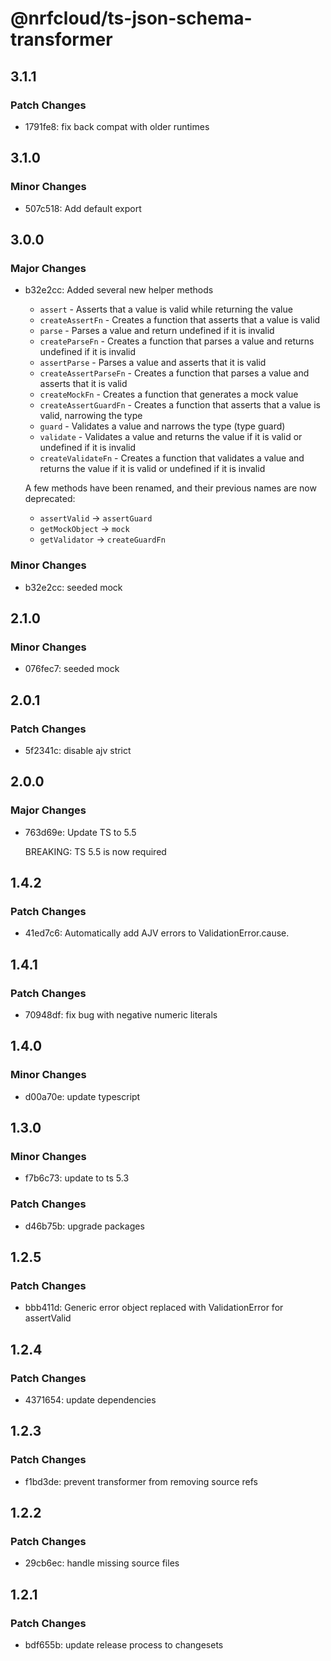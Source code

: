 # @nrfcloud/ts-json-schema-transformer

## 3.1.1

### Patch Changes

- 1791fe8: fix back compat with older runtimes

## 3.1.0

### Minor Changes

- 507c518: Add default export

## 3.0.0

### Major Changes

- b32e2cc: Added several new helper methods

  - `assert` - Asserts that a value is valid while returning the value
  - `createAssertFn` - Creates a function that asserts that a value is valid
  - `parse` - Parses a value and return undefined if it is invalid
  - `createParseFn` - Creates a function that parses a value and returns undefined if it is invalid
  - `assertParse` - Parses a value and asserts that it is valid
  - `createAssertParseFn` - Creates a function that parses a value and asserts that it is valid
  - `createMockFn` - Creates a function that generates a mock value
  - `createAssertGuardFn` - Creates a function that asserts that a value is valid, narrowing the type
  - `guard` - Validates a value and narrows the type (type guard)
  - `validate` - Validates a value and returns the value if it is valid or undefined if it is invalid
  - `createValidateFn` - Creates a function that validates a value and returns the value if it is valid or undefined if it is invalid

  A few methods have been renamed, and their previous names are now deprecated:

  - `assertValid` -> `assertGuard`
  - `getMockObject` -> `mock`
  - `getValidator` -> `createGuardFn`

### Minor Changes

- b32e2cc: seeded mock

## 2.1.0

### Minor Changes

- 076fec7: seeded mock

## 2.0.1

### Patch Changes

- 5f2341c: disable ajv strict

## 2.0.0

### Major Changes

- 763d69e: Update TS to 5.5

  BREAKING: TS 5.5 is now required

## 1.4.2

### Patch Changes

- 41ed7c6: Automatically add AJV errors to ValidationError.cause.

## 1.4.1

### Patch Changes

- 70948df: fix bug with negative numeric literals

## 1.4.0

### Minor Changes

- d00a70e: update typescript

## 1.3.0

### Minor Changes

- f7b6c73: update to ts 5.3

### Patch Changes

- d46b75b: upgrade packages

## 1.2.5

### Patch Changes

- bbb411d: Generic error object replaced with ValidationError for assertValid

## 1.2.4

### Patch Changes

- 4371654: update dependencies

## 1.2.3

### Patch Changes

- f1bd3de: prevent transformer from removing source refs

## 1.2.2

### Patch Changes

- 29cb6ec: handle missing source files

## 1.2.1

### Patch Changes

- bdf655b: update release process to changesets
